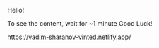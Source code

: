 Hello!

To see the content, wait for ~1 minute
Good Luck!

https://vadim-sharanov-vinted.netlify.app/
